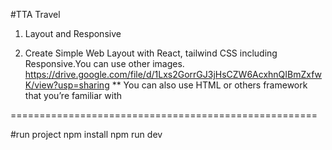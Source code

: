 #TTA Travel
1. Layout and Responsive

1. Create Simple Web Layout with React, tailwind CSS including Responsive.You can use other images.
https://drive.google.com/file/d/1Lxs2GorrGJ3jHsCZW6AcxhnQIBmZxfwK/view?usp=sharing
** You can also use HTML or others framework that you’re familiar with 

=====================================================

#run project
npm install
npm run dev


